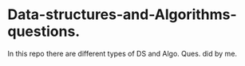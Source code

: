 # Data-structures-and-Algorithms-questions.
In this repo there are different types of DS and Algo. Ques. did by me. 
